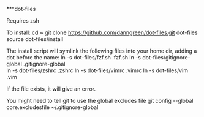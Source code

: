 ***dot-files

Requires zsh

To install:
cd ~
git clone https://github.com/danngreen/dot-files.git dot-files
source dot-files/install

The install script will symlink the following files into your home dir, adding a dot before the name:
ln -s dot-files/fzf.sh .fzf.sh
ln -s dot-files/gitignore-global .gitignore-global  
ln -s dot-files/zshrc .zshrc
ln -s dot-files/vimrc .vimrc
ln -s dot-files/vim .vim

If the file exists, it will give an error.

You might need to tell git to use the global excludes file
git config --global core.excludesfile ~/.gitignore-global


